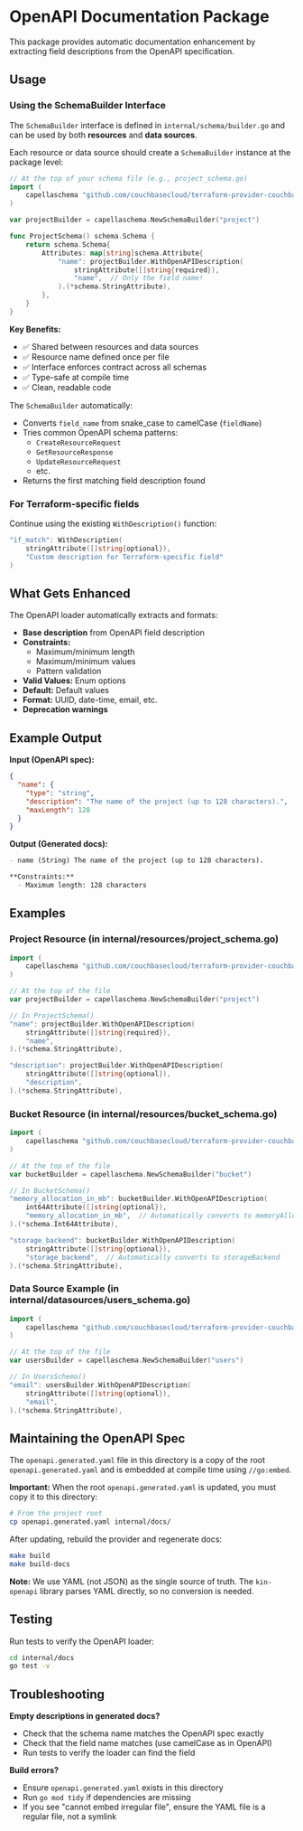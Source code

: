 # OpenAPI Documentation Package

This package provides automatic documentation enhancement by extracting field descriptions from the OpenAPI specification.

## Usage

### Using the SchemaBuilder Interface

The `SchemaBuilder` interface is defined in `internal/schema/builder.go` and can be used by both **resources** and **data sources**.

Each resource or data source should create a `SchemaBuilder` instance at the package level:

```go
// At the top of your schema file (e.g., project_schema.go)
import (
    capellaschema "github.com/couchbasecloud/terraform-provider-couchbase-capella/internal/schema"
)

var projectBuilder = capellaschema.NewSchemaBuilder("project")

func ProjectSchema() schema.Schema {
    return schema.Schema{
        Attributes: map[string]schema.Attribute{
            "name": projectBuilder.WithOpenAPIDescription(
                stringAttribute([]string{required}),
                "name",  // Only the field name!
            ).(*schema.StringAttribute),
        },
    }
}
```

**Key Benefits:**
- ✅ Shared between resources and data sources
- ✅ Resource name defined once per file
- ✅ Interface enforces contract across all schemas
- ✅ Type-safe at compile time
- ✅ Clean, readable code

The `SchemaBuilder` automatically:
- Converts `field_name` from snake_case to camelCase (`fieldName`)
- Tries common OpenAPI schema patterns:
  - `CreateResourceRequest`
  - `GetResourceResponse`
  - `UpdateResourceRequest`
  - etc.
- Returns the first matching field description found

### For Terraform-specific fields

Continue using the existing `WithDescription()` function:

```go
"if_match": WithDescription(
    stringAttribute([]string{optional}),
    "Custom description for Terraform-specific field"
)
```

## What Gets Enhanced

The OpenAPI loader automatically extracts and formats:

- **Base description** from OpenAPI field description
- **Constraints:**
  - Maximum/minimum length
  - Maximum/minimum values
  - Pattern validation
- **Valid Values:** Enum options
- **Default:** Default values
- **Format:** UUID, date-time, email, etc.
- **Deprecation warnings**

## Example Output

**Input (OpenAPI spec):**
```json
{
  "name": {
    "type": "string",
    "description": "The name of the project (up to 128 characters).",
    "maxLength": 128
  }
}
```

**Output (Generated docs):**
```markdown
- name (String) The name of the project (up to 128 characters).

**Constraints:**
  - Maximum length: 128 characters
```

## Examples

### Project Resource (in internal/resources/project_schema.go)
```go
import (
    capellaschema "github.com/couchbasecloud/terraform-provider-couchbase-capella/internal/schema"
)

// At the top of the file
var projectBuilder = capellaschema.NewSchemaBuilder("project")

// In ProjectSchema()
"name": projectBuilder.WithOpenAPIDescription(
    stringAttribute([]string{required}),
    "name",
).(*schema.StringAttribute),

"description": projectBuilder.WithOpenAPIDescription(
    stringAttribute([]string{optional}),
    "description",
).(*schema.StringAttribute),
```

### Bucket Resource (in internal/resources/bucket_schema.go)
```go
import (
    capellaschema "github.com/couchbasecloud/terraform-provider-couchbase-capella/internal/schema"
)

// At the top of the file
var bucketBuilder = capellaschema.NewSchemaBuilder("bucket")

// In BucketSchema()
"memory_allocation_in_mb": bucketBuilder.WithOpenAPIDescription(
    int64Attribute([]string{optional}),
    "memory_allocation_in_mb",  // Automatically converts to memoryAllocationInMb
).(*schema.Int64Attribute),

"storage_backend": bucketBuilder.WithOpenAPIDescription(
    stringAttribute([]string{optional}),
    "storage_backend",  // Automatically converts to storageBackend
).(*schema.StringAttribute),
```

### Data Source Example (in internal/datasources/users_schema.go)
```go
import (
    capellaschema "github.com/couchbasecloud/terraform-provider-couchbase-capella/internal/schema"
)

// At the top of the file
var usersBuilder = capellaschema.NewSchemaBuilder("users")

// In UsersSchema()
"email": usersBuilder.WithOpenAPIDescription(
    stringAttribute([]string{optional}),
    "email",
).(*schema.StringAttribute),
```

## Maintaining the OpenAPI Spec

The `openapi.generated.yaml` file in this directory is a copy of the root `openapi.generated.yaml` and is embedded at compile time using `//go:embed`. 

**Important:** When the root `openapi.generated.yaml` is updated, you must copy it to this directory:

```bash
# From the project root
cp openapi.generated.yaml internal/docs/
```

After updating, rebuild the provider and regenerate docs:
```bash
make build
make build-docs
```

**Note:** We use YAML (not JSON) as the single source of truth. The `kin-openapi` library parses YAML directly, so no conversion is needed.

## Testing

Run tests to verify the OpenAPI loader:
```bash
cd internal/docs
go test -v
```

## Troubleshooting

**Empty descriptions in generated docs?**
- Check that the schema name matches the OpenAPI spec exactly
- Check that the field name matches (use camelCase as in OpenAPI)
- Run tests to verify the loader can find the field

**Build errors?**
- Ensure `openapi.generated.yaml` exists in this directory
- Run `go mod tidy` if dependencies are missing
- If you see "cannot embed irregular file", ensure the YAML file is a regular file, not a symlink

